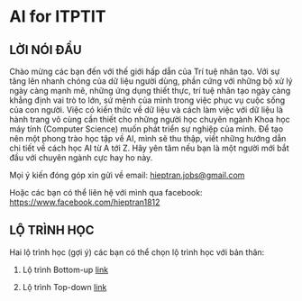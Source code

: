 # AI for ITPTIT

## LỜI NÓI ĐẦU

Chào mừng các bạn đến với thế giới hấp dẫn của Trí tuệ nhân tạo. Với sự tăng lên nhanh chóng của dữ liệu người dùng, phần cứng với những bộ xử lý ngày càng mạnh mẽ, những ứng dụng thiết thực, trí tuệ nhân tạo ngày càng khẳng định vai trò to lớn, sứ mệnh của mình trong việc phục vụ cuộc sống của con người.
Việc có kiến thức về dữ liệu và cách làm việc với dữ liệu là hành trang vô cùng cần thiết cho những người học chuyên ngành Khoa học máy tính (Computer Science) muốn phát triển sự nghiệp của mình. Để tạo nên một phong trào học tập về AI, mình sẽ thu thập, viết những hướng dẫn chi tiết về cách học AI từ A tới Z. Hãy yên tâm nếu bạn là một người mới bắt đầu với chuyên ngành cực hay ho này. 

Mọi ý kiến đóng góp xin gửi về email: hieptran.jobs@gmail.com

Hoặc các bạn có thể liên hệ với mình qua facebook: https://www.facebook.com/hieptran1812

## LỘ TRÌNH HỌC

Hai lộ trình học (gợi ý) các bạn có thể chọn lộ trình học với bản thân:
1. Lộ trình Bottom-up
[link](https://github.com/hieptran1812/AI-for-ITPTIT/blob/master/L%E1%BB%99%20tr%C3%ACnh%20Bottom-up.md)

2. Lộ trình Top-down
[link](https://github.com/hieptran1812/AI-for-ITPTIT/blob/master/L%E1%BB%99%20tr%C3%ACnh%20Up-down.md)
